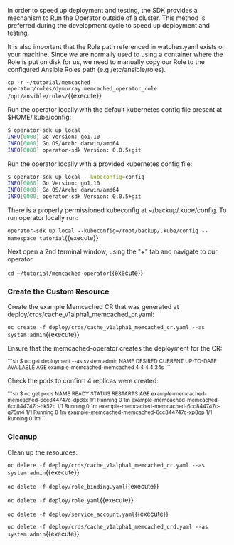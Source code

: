 In order to speed up deployment and testing, the SDK provides a mechanism to Run
the Operator outside of a cluster. This method is preferred during the
development cycle to speed up deployment and testing.

It is also important that the Role path referenced in watches.yaml exists on
your machine. Since we are normally used to using a container where the Role is
put on disk for us, we need to manually copy our Role to the configured Ansible
Roles path (e.g /etc/ansible/roles).

`cp -r ~/tutorial/memcached-operator/roles/dymurray.memcached_operator_role /opt/ansible/roles/`{{execute}}

Run the operator locally with the default kubernetes config file present
at $HOME/.kube/config:

```sh
$ operator-sdk up local
INFO[0000] Go Version: go1.10
INFO[0000] Go OS/Arch: darwin/amd64
INFO[0000] operator-sdk Version: 0.0.5+git
```

Run the operator locally with a provided kubernetes config file:

```sh
$ operator-sdk up local --kubeconfig=config
INFO[0000] Go Version: go1.10
INFO[0000] Go OS/Arch: darwin/amd64
INFO[0000] operator-sdk Version: 0.0.5+git
```

There is a properly permissioned kubeconfig at ~/backup/.kube/config.  To run
operator locally run:

`operator-sdk up local --kubeconfig=/root/backup/.kube/config --namespace tutorial`{{execute}}

Next open a 2nd terminal window, using the "+" tab and navigate to our operator.

`cd ~/tutorial/memcached-operator`{{execute}}

### Create the Custom Resource

Create the example Memcached CR that was generated at deploy/crds/cache_v1alpha1_memcached_cr.yaml:

`oc create -f deploy/crds/cache_v1alpha1_memcached_cr.yaml --as system:admin`{{execute}}

Ensure that the memcached-operator creates the deployment for the CR:

<small>
```sh
$ oc get deployment --as system:admin
NAME                         DESIRED CURRENT UP-TO-DATE AVAILABLE AGE
example-memcached-memcached  4       4       4          4         34s
```
</small>

Check the pods to confirm 4 replicas were created:

<small>
```sh
$ oc get pods
NAME                                         READY STATUS   RESTARTS AGE
example-memcached-memcached-6cc844747c-dp8sx 1/1   Running  0        1m
example-memcached-memcached-6cc844747c-hk52c 1/1   Running  0        1m
example-memcached-memcached-6cc844747c-q75m4 1/1   Running  0        1m
example-memcached-memcached-6cc844747c-xp8qp 1/1   Running  0        1m
```
</small>

### Cleanup

Clean up the resources:

`oc delete -f deploy/crds/cache_v1alpha1_memcached_cr.yaml --as system:admin`{{execute}}

`oc delete -f deploy/role_binding.yaml`{{execute}}

`oc delete -f deploy/role.yaml`{{execute}}

`oc delete -f deploy/service_account.yaml`{{execute}}

`oc delete -f deploy/crds/cache_v1alpha1_memcached_crd.yaml --as system:admin`{{execute}}
